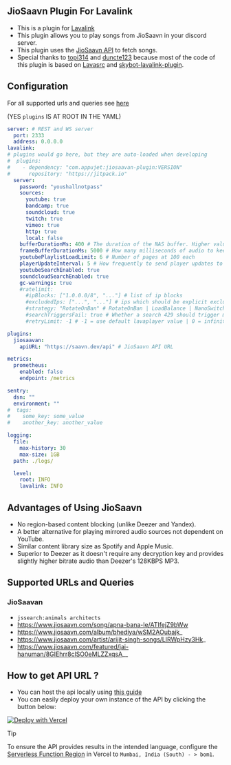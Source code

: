 ## JioSaavn Plugin For Lavalink

- This is a plugin for [Lavalink](https://github.com/lavalink-devs/Lavalink)
- This plugin allows you to play songs from JioSaavn in your discord server.
- This plugin uses the [JioSaavn API](https://github.com/sumitkolhe/jiosaavn-api) to fetch songs.
- Special thanks to [topi314](https://github.com/topi314/LavaSrc) and [duncte123](https://github.com/duncte123) because most of the code of this plugin is based on [Lavasrc](https://github.com/topi314/LavaSrc) and [skybot-lavalink-plugin](https://github.com/DuncteBot/skybot-lavalink-plugin).


## Configuration

For all supported urls and queries see [here](#supported-urls-and-queries)

(YES `plugins` IS AT ROOT IN THE YAML)
```yaml
server: # REST and WS server
  port: 2333
  address: 0.0.0.0
lavalink:
# plugins would go here, but they are auto-loaded when developing
#  plugins:
#    - dependency: "com.appujet:jiosaavan-plugin:VERSION"
#      repository: "https://jitpack.io"
  server:
    password: "youshallnotpass"
    sources:
      youtube: true
      bandcamp: true
      soundcloud: true
      twitch: true
      vimeo: true
      http: true
      local: false
    bufferDurationMs: 400 # The duration of the NAS buffer. Higher values fare better against longer GC pauses
    frameBufferDurationMs: 5000 # How many milliseconds of audio to keep buffered
    youtubePlaylistLoadLimit: 6 # Number of pages at 100 each
    playerUpdateInterval: 5 # How frequently to send player updates to clients, in seconds
    youtubeSearchEnabled: true
    soundcloudSearchEnabled: true
    gc-warnings: true
    #ratelimit:
      #ipBlocks: ["1.0.0.0/8", "..."] # list of ip blocks
      #excludedIps: ["...", "..."] # ips which should be explicit excluded from usage by lavalink
      #strategy: "RotateOnBan" # RotateOnBan | LoadBalance | NanoSwitch | RotatingNanoSwitch
      #searchTriggersFail: true # Whether a search 429 should trigger marking the ip as failing
      #retryLimit: -1 # -1 = use default lavaplayer value | 0 = infinity | >0 = retry will happen this numbers times

plugins:
  jiosaavan:
    apiURL: "https://saavn.dev/api" # JioSaavn API URL

metrics:
  prometheus:
    enabled: false
    endpoint: /metrics

sentry:
  dsn: ""
  environment: ""
#  tags:
#    some_key: some_value
#    another_key: another_value

logging:
  file:
    max-history: 30
    max-size: 1GB
  path: ./logs/

  level:
    root: INFO
    lavalink: INFO
```


## Advantages of Using JioSaavn

* No region-based content blocking (unlike Deezer and Yandex).
* A better alternative for playing mirrored audio sources not dependent on YouTube.
* Similar content library size as Spotify and Apple Music.
* Superior to Deezer as it doesn't require any decryption key and provides slightly higher bitrate audio than Deezer's 128KBPS MP3.

## Supported URLs and Queries
### JioSaavan
* `jssearch:animals architects`
* https://www.jiosaavn.com/song/apna-bana-le/ATIfejZ9bWw
* https://www.jiosaavn.com/album/bhediya/wSM2AOubajk_
* https://www.jiosaavn.com/artist/arijit-singh-songs/LlRWpHzy3Hk_
* https://www.jiosaavn.com/featured/jai-hanuman/8GIEhrr8clSO0eMLZZxqsA__

## How to get API URL ?
* You can host the api locally using [this guide](https://github.com/sumitkolhe/jiosaavn-api)
* You can easily deploy your own instance of the API by clicking the button below:

[![Deploy with Vercel](https://vercel.com/button)](https://vercel.com/new/clone?repository-url=https://github.com/sumitkolhe/jiosaavn-api)

> [!TIP]
> To ensure the API provides results in the intended language, configure the [Serverless Function Region](https://vercel.com/docs/concepts/functions/serverless-functions/regions) in Vercel to `Mumbai, India (South) - > bom1`.




